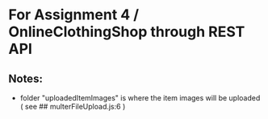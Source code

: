 # For Assignment 4 / OnlineClothingShop through REST API

## Notes:
- folder "uploadedItemImages" is where the item images will be uploaded ( see ## multerFileUpload.js:6 )